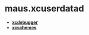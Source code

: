 <!-- generated by markdown-notes-tree -->

# maus.xcuserdatad

<!-- optional markdown-notes-tree directory description starts here -->

<!-- optional markdown-notes-tree directory description ends here -->

- [**xcdebugger**](xcdebugger)
- [**xcschemes**](xcschemes)
